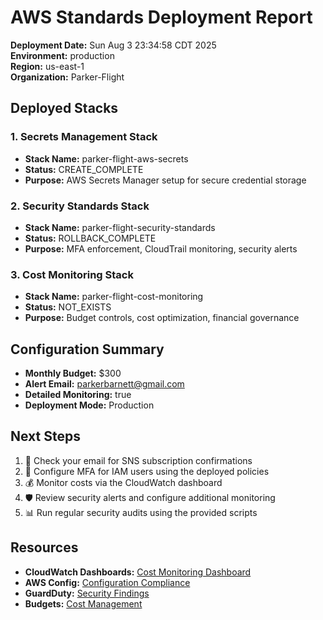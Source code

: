 # AWS Standards Deployment Report

**Deployment Date:** Sun Aug  3 23:34:58 CDT 2025  
**Environment:** production  
**Region:** us-east-1  
**Organization:** Parker-Flight  

## Deployed Stacks

### 1. Secrets Management Stack
- **Stack Name:** parker-flight-aws-secrets
- **Status:** CREATE_COMPLETE
- **Purpose:** AWS Secrets Manager setup for secure credential storage

### 2. Security Standards Stack
- **Stack Name:** parker-flight-security-standards
- **Status:** ROLLBACK_COMPLETE
- **Purpose:** MFA enforcement, CloudTrail monitoring, security alerts

### 3. Cost Monitoring Stack
- **Stack Name:** parker-flight-cost-monitoring
- **Status:** NOT_EXISTS
- **Purpose:** Budget controls, cost optimization, financial governance

## Configuration Summary

- **Monthly Budget:** $300
- **Alert Email:** parkerbarnett@gmail.com
- **Detailed Monitoring:** true
- **Deployment Mode:** Production

## Next Steps

1. 📧 Check your email for SNS subscription confirmations
2. 🔐 Configure MFA for IAM users using the deployed policies
3. 💰 Monitor costs via the CloudWatch dashboard
4. 🛡️ Review security alerts and configure additional monitoring
5. 📊 Run regular security audits using the provided scripts

## Resources

- **CloudWatch Dashboards:** [Cost Monitoring Dashboard](https://console.aws.amazon.com/cloudwatch/home?region=us-east-1)
- **AWS Config:** [Configuration Compliance](https://console.aws.amazon.com/config/home?region=us-east-1)
- **GuardDuty:** [Security Findings](https://console.aws.amazon.com/guardduty/home?region=us-east-1)
- **Budgets:** [Cost Management](https://console.aws.amazon.com/billing/home#/budgets)

